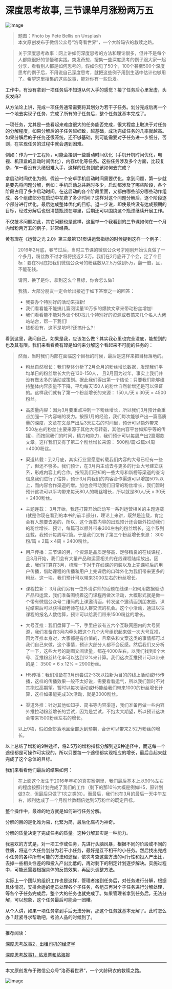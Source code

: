 # 深度思考故事, 三节课单月涨粉两万五

![image](https://github.com/guyongqiangx/blog/blob/dev/images/pete-bellis-349699-unsplash.jpg?raw=true)
> 题图：Photo by Pete Bellis on Unsplash</br>
> 本文原创发布于微信公众号“洛奇看世界”，一个大龄码农的救赎之路。</br>

> 关于深度思考故事：网上讲如何深度思考的方法和理论很多，但并不是每个人都能很好的领悟和实践。突发奇想，搜集一些深度思考的例子跟大家一起分享，看看别人都是如何思考的，假如你见了50个，100个甚至500个深度思考的例子后，不用说自己深度思考，就把这些例子用到生活中估计也够用了。希望这里搜集的这些故事，能对你有一些启发。

工作中，有没有拿到一项任务后不知道从何入手的感觉？接了任务后心里发虚，头皮发麻?

从方法论上讲，完成一项任务通常需要将其划分为若干子任务。划分完成后再一个一个地去实现子任务，完成了所有的子任务后，整个任务就基本完成了。

一项任务，尤其是一些看起来难度很大的任务能否完成，很大程度上取决于对任务的分解程度，如果分解后的子任务越细致，越基础，成功完成任务的几率就越高。如果分解后的子任务还很笼统，还不够基础，则可能需要对子任务进一步细分，否则，在实现任务的过程中就会遇到困难。

例如：作为一个工程师，可能会接到一些启动时间优化（手机开机时间优化，电视、机顶盒的启动时间优化），内存优化等任务。这些任务涉及多个方面，比较复杂，乍一看没有头绪很难入手，这样的任务到底该如何去完成？

拿启动时间优化为例，假设一个安卓手机启动时间需要优化。拿到问题，第一步就是要先将问题分解，例如：手机启动总共耗时多少，启动都涉及了哪些阶段，各个阶段占用了多少启动时间。在这启动的各个阶段里面，又都由哪些部分哪些动作组成，各个组成部分在启动中花费了多少时间？这样对这个问题分解后，逐个阶段逐个部分进行优化，最后达成整体优化的目标。退一步说，即使最终没有达成预期的目标，经过分解后也很清楚瓶颈在哪里，后期还可以围绕这个瓶颈继续开展工作。

不仅技术问题如此，其它问题也是这样，这里举一个我看到的三节课如何在一个月内增粉两万五的例子，非常经典。

黄有璨在《运营之光 2.0》第三章第131页讲运营指标的时候提到这样一个例子：

> 2016年2月底，春节过后，当时三节课的微信公众号才刚刚开始认真做了一个多月，粉丝数不过才将将接近2.5万。我们在2月底开了个会，定了个目标：要在3月底把我们微信公众号的粉丝数从2.5万做到5万，翻一倍，且，不能花钱。
>
> 请问，换了是你，拿到这么个目标，你会怎么做?
> 
> 我猜，大部分朋友一定会给出接近于如下答案之一的回答：
> - 我要办个特别好的活动来拉新!
> - 我们看看能不能搞儿篇阅读量10万多的爆款文章来带动粉丝增加!
> - 我们看看能不能对外谈个BD找儿个特别好的资源或者搞来几个名人大佬站站台，帮一下我们!
> - 钱都没有，这不是坑吗?还搞什么? !
>

看到这里，我问自己，如果是我，应该怎么做？其实我心里也完全没底，能想到的也及其有限。我们来看看黄有璨是如何来分解这个看起来不可能的任务的：

> 然而，当时我们内部在面临这个目标的时候，最后是这样来把目标落地的。
> 
> - 粉丝自然增长：我们整体分析了2月全月的粉丝增长数据，发现我们平均单日的粉丝增长大约在130-150人， 且2月因为过年，事实上我们并没有做太多的活动或策划。据此我们得出第一个结论：只要我们能够维持整体内容质量不下降，平均每天150人的粉丝自然新增还是可以保证的。这样我们就有了第一个粉丝增长的来源： 150人/天 x 30天 = 4500粉丝。
>
> - 高质量内容：因为3月要重点冲刺一下粉丝增长，所以我们3月预计会重点加强一下内容端的发力。按照1月的经验，我们每次能够产出一篇高质量的深度，文章在文章产出后3天左右的时间里，预计可以额外带来500左右的粉丝(主要来源于其他大号转载，其他内容平台如知乎等的传播)，而按照我们的时间，精力和能力，我们预计可以每周产出2篇爆款文章。这样我们又有了第二个粉丝增长来源： 500粉/篇x2篇x4周=4000粉丝。
>
> - 渠道转载：到2月底，其实行业里愿意转载我们内容的大号已经有一些了，但还不够多。我们预计，在3月内主动去与更多的行业大号建立联系，形成内容上的合作。按照我们已知的一些大号和新榜等渠道的查询信息我们进行了估算，预计3月内我们的内容合作渠道可以增加50%以上，而内容合作渠道的增。加也会带动我们日常的粉丝增长，我们暂时预计这块可以平均带来每天80人的粉丝增长，所以就是80人/天 x 30天 = 2400粉丝。
>
> - 主题连载： 3月开始，我还打算开始启动写一系列运营相关的主题连载(就是你现在看到的本书的前半部分)，理论上来讲，既然是连载，肯定会有人想要去追的，所以，这个连载内容的出现预计还会额外拉动我们的粉丝增长、预计，每篇可以额外带来300左右的粉丝增长，这个系列连载，我预计每周写2篇。于是我们又有了第三个粉丝增长来源： 300粉/篇 × 2篇 x 4周 = 2400粉丝。
>
> - 用户传播：三节课的另，个资源是品质足够高、足够精良的在线课程，且3月开始，我们会有大量产品和运营相关的在线课程陆续放出。因此，我们打算在3月，梳理一下对于在线课的包装以及上完课程后的用户传播，借助课程的传播和用户上完课后的口碑外化为我们带来更多的粉丝。这一块，我们预计可以带来3000左右的粉丝增长。
> 
> - 课程拉新： 3月我们另有一位外请讲师的话题在线课--如何用数据驱动产品和运营，我们准备围绕着这门课程再做次活动，大概形式就是做一个带有微信公众号二维码的上课邀请函，转发这个邀请函到朋友圈，课程结束后可以获得跟老师在线入群交流的机会。这个小活动，通过以往课程的报名人数估算，预计可以给我们带来1500粉丝的增长。
> 
> - 大号互推：我们盘算了一下，手里应该有五六个互联网圈内的大号资源，我们准备在3月内牵头把这个几个大号组织起来做一次大号互推，因为互推本身对，大家都是有价值的，且牵头和文案这类的事情都可以我们自己来做，这个事情，预计大部分人都不会反感。然后我们又分析了一下，这些大号的副图文阅读量，都在4000左右，以我们找到6个大号、互推粉丝转化率可以达到12%来计算。我们这次互推预计可以带来的是： 3500 × 6 x 12% = 2900粉丝。
> 
> - H5传播：我们准备在3月份尝试2-3次以拉新为目的的线上活动或H5传播，这样的传播效果一般不太好说，需要看看运气，所以我们暂时不对其抱过高期望。暂时以每次活动或H5能给我们带来1000的粉丝增长计算，这样如果能完成3次活动，就是3000粉丝。
> 
> - 渠道外推：针对其他如知乎、简书等内容渠道，我们准备再做一些内容外推拉动粉丝增长的尝试，因为是尝试，不抱太大期望，所以预计这块会带来1500粉丝左右的增长。
>
> 以上9项，假如全部落地且全部达到预期，合计可以带来2.52万粉丝的增长。

以上总结了增粉的9种途径，将2.5万的增粉指标分解到这9种途径中，而这每一个途径都是可操作可实现的，所以只要每一个途径都实现相应的增长，最后合起来就完成了这个总体的目标。

我们来看看他们最后的结果如何：
>
> 在上面这个发生于2016年年初的真实案例里，我们最后基本上以90％左右的程度按照计划完成了我们的工作（剩下的那10％大概是例如H5，原计划做3次，但最后只做了1次之类的）。而最后，我们也在3月的最后一天中午左右，顺利达成了一个月粉丝数翻倍达到5万粉丝的既定目标。

整个操作中，最难的地方就是如何进行任务分解。

分解的目的是化难为易，化繁为简，最后化腐朽为神奇。

分解的质量决定了完成任务的质量。这种分解其实是一种能力。

我喜欢的方式是，对一项工作或任务，先进行头脑风暴，根据不同的阶段或不同的性质，将这个大任务划分为若干小任务，最好是互不相干的小任务。然后找出完成小任务的各种所有可能的方法和途径，依次考查这些方法的可行性和投入产出比，去掉一些相关性差的和投入产出比低的，再对剩下的制定计划逐步解决。实施过程中，可能还需要根据具体的反馈效果，再回头调整方法。

实际上一个团队的组织工作也是这样，管理者接到任务后，对任务进行分解，根据具体情况，安排合适的组员处理各个子任务，各组员再对个子任务进行分解处理，等各个子任务完成后，整个大的任务也就完成了。如果管理者拿到任务后，无法分解，可以想象，这个任务最后可能会一团糟。

从个人讲，如果一项任务拿到手后无法分解，那这个任务就基本无解了。此时怎么办？赶紧寻求帮助吧，考验人品的时候到了。

---

推荐阅读：

[深度思考故事2，出租司机的经济学](https://mp.weixin.qq.com/s/TIb7iAGA8xWSrN8NlIXYGQ)

[深度思考故事1，贴发票和贴海报](https://mp.weixin.qq.com/s/VxB7ZpK-qlmlOLyNsZUxBw)

---

本文原创发布于微信公众号“洛奇看世界”，一个大龄码农的救赎之路。

![image](https://github.com/guyongqiangx/blog/blob/dev/shell/images/qrcode-public-account.jpg?raw=true?raw=true)